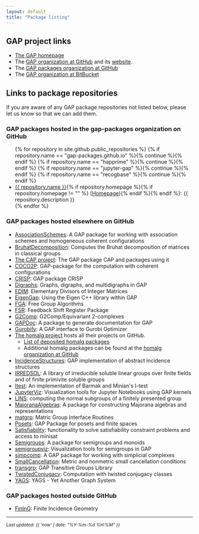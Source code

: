 ```yaml
---
layout: default
title: "Package listing"
---
```

## GAP project links

* [The GAP homepage](https://www.gap-system.org/)
* The [GAP organization at GitHub](https://github.com/gap-system) and its [website](https://gap-system.github.io).
* The [GAP packages organization at GitHub](https://github.com/gap-packages)
* The [GAP organization at BitBucket](https://bitbucket.org/gap-system/)

## Links to package repositories

If you are aware of any GAP package repositories not listed below, please
let us know so that we can add them.

### GAP packages hosted in the gap-packages organization on GitHub

<ul>
{% for repository in site.github.public_repositories %}
{% if repository.name == "gap-packages.github.io" %}{% continue %}{% endif %}
{% if repository.name == "happrime" %}{% continue %}{% endif %}
{% if repository.name == "jupyter-gap" %}{% continue %}{% endif %}
{% if repository.name == "recogbase" %}{% continue %}{% endif %}
<li><a href="{{ repository.html_url }}">{{ repository.name }}</a>{% if repository.homepage %}{% if repository.homepage != "" %} (<a href="{{ repository.homepage }}">Homepage</a>){% endif %}{% endif %}:
{{ repository.description }}</li>
{% endfor %}
</ul>

### GAP packages hosted elsewhere on GitHub
* [AssociationSchemes](https://github.com/jesselansdown/AssociationSchemes): A GAP package for working with association schemes and homogeneous coherent configurations
* [BruhatDecomposition](https://github.com/danielrademacher/BruhatDecomposition2): Computes the Bruhat decomposition of matrices in classical groups
* [The CAP project](https://homalg-project.github.io/CAP_project/): The GAP package CAP and packages using it
* [COCO2P](https://github.com/chpech/COCO2P): GAP-package for the computation with coherent configurations
* [CRISP](https://github.com/bh11/crisp): GAP package CRISP
* [Digraphs](https://digraphs.github.io/Digraphs): Graphs, digraphs, and multidigraphs in GAP
* [EDIM](https://github.com/frankluebeck/EDIM): Elementary Divisors of Integer Matrices
* [EigenGap](https://github.com/jesselansdown/EigenGap): Using the Eigen C++ library within GAP
* [FGA](https://github.com/chsievers/fga):  Free Group Algorithms
* [FSR](https://nzidaric.github.io/fsr): Feedback Shift Register Package
* [G2Comp](https://github.com/isadofschi/g2comp): G2Comp/Equivariant 2-complexes
* [GAPDoc](https://github.com/frankluebeck/GAPDoc): A package to generate documentation for GAP
* [Gurobify](https://github.com/jesselansdown/Gurobify): A GAP interface to Gurobi Optimizer
* [The homalg project](https://homalg-project.github.io/) hosts all their projects on GitHub.
  * [List of deposited homalg packages](https://homalg-project.github.io/homalg_project/)
  * Additional homalg packages can be found at the [homalg organization at GitHub](https://github.com/homalg-project)
* [IncidenceStructures](https://github.com/nagygp/IncidenceStructures): GAP implementation of abstract incidence structures
* [IRREDSOL](https://github.com/bh11/irredsol): A library of irreducible soluble linear groups over finite fields and of finite primivite soluble groups
* [Itest](https://github.com/isadofschi/itest): An implementation of Barmak and Minian's I-test
* [JupyterViz](https://github.com/nathancarter/jupyterviz): Visualization tools for Jupyter Notebooks using GAP kernels
* [LINS](https://github.com/FriedrichRober/LINS): computing the normal subgroups of a finitely presented group
* [MajoranaAlgebras](https://github.com/MWhybrow92/MajoranaAlgebras): A package for constructing Majorana algebras and representations
* [matgrp](https://github.com/hulpke/matgrp/): Matric Group Interface Routines
* [Posets](https://github.com/isadofschi/posets): GAP Package for posets and finite spaces
* [Satisfiability](https://github.com/MathieuDutSik/Satisfiability): functionality to solve satisfiability constraint problems and access to minisat
* [Semigroups](https://semigroups.github.io/Semigroups): A package for semigroups and monoids
* [semigroupviz](https://github.com/nathancarter/semigroupviz): Visualization tools for semigroups in GAP
* [simpcomp](https://github.com/simpcomp-team/simpcomp):  A GAP package for working with simplicial complexes
* [SmallCancellation](https://github.com/isadofschi/smallcancellation): Metric and nonmetric small cancellation conditions
* [transgrp](https://github.com/hulpke/transgrp): GAP Transitive Groups Library
* [TwistedConjugacy](https://github.com/sTertooy/TwistedConjugacy): Computation with twisted conjugacy classes
* [YAGS](https://github.com/yags/yags): YAGS - Yet Another Graph System

### GAP packages hosted outside GitHub

* [FinInG](https://bitbucket.org/jdebeule/fining): Finite Incidence Geometry

---

<small><em>Last updated: {{ 'now' | date: "%Y-%m-%d %H:%M" }}</em></small>
